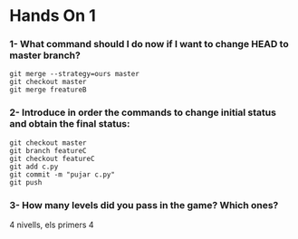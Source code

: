 # Hands On 1

### 1- What command should I do now if I want to change HEAD to master branch?
    git merge --strategy=ours master
    git checkout master
    git merge freatureB
    
### 2- Introduce in order the commands to change initial status and obtain the final status:
    git checkout master
    git branch featureC
    git checkout featureC
    git add c.py
    git commit -m "pujar c.py"
    git push

### 3- How many levels did you pass in the game? Which ones?
4 nivells, els primers 4
